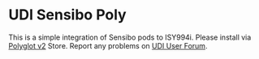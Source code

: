 # UDI Sensibo Poly
This is a simple integration of Sensibo pods to ISY994i. Please install via [Polyglot v2](https://github.com/UniversalDevicesInc/polyglot-v2) Store. Report any problems on [UDI User Forum](https://forum.universal-devices.com/).
